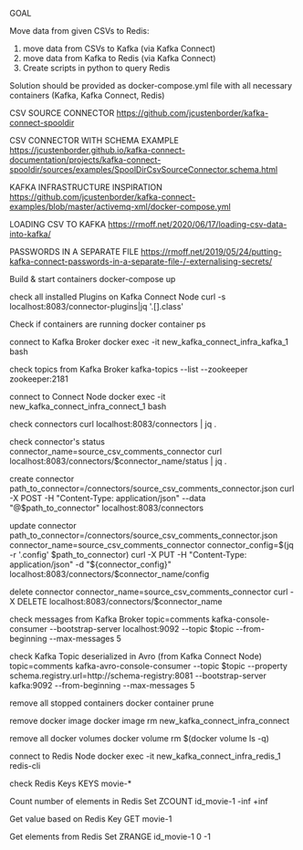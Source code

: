 GOAL

Move data from given CSVs to Redis:
1. move data from CSVs to Kafka (via Kafka Connect)
2. move data from Kafka to Redis (via Kafka Connect)
3. Create scripts in python to query Redis

Solution should be provided as docker-compose.yml file with all necessary containers (Kafka, Kafka Connect, Redis)


CSV SOURCE CONNECTOR
https://github.com/jcustenborder/kafka-connect-spooldir

CSV CONNECTOR WITH SCHEMA EXAMPLE
https://jcustenborder.github.io/kafka-connect-documentation/projects/kafka-connect-spooldir/sources/examples/SpoolDirCsvSourceConnector.schema.html

KAFKA INFRASTRUCTURE INSPIRATION
https://github.com/jcustenborder/kafka-connect-examples/blob/master/activemq-xml/docker-compose.yml

LOADING CSV TO KAFKA
https://rmoff.net/2020/06/17/loading-csv-data-into-kafka/

PASSWORDS IN A SEPARATE FILE
https://rmoff.net/2019/05/24/putting-kafka-connect-passwords-in-a-separate-file-/-externalising-secrets/

Build & start containers
docker-compose up

check all installed Plugins on Kafka Connect Node
curl -s localhost:8083/connector-plugins|jq '.[].class'

Check if containers are running
docker container ps

connect to Kafka Broker
docker exec -it new_kafka_connect_infra_kafka_1 bash

check topics from Kafka Broker
kafka-topics --list --zookeeper zookeeper:2181

connect to Connect Node
docker exec -it new_kafka_connect_infra_connect_1 bash

check connectors
curl localhost:8083/connectors | jq .

check connector's status
connector_name=source_csv_comments_connector
curl localhost:8083/connectors/$connector_name/status | jq .

create connector
path_to_connector=/connectors/source_csv_comments_connector.json
curl -X POST -H "Content-Type: application/json" --data "@$path_to_connector" localhost:8083/connectors

update connector
path_to_connector=/connectors/source_csv_comments_connector.json
connector_name=source_csv_comments_connector
connector_config=$(jq -r '.config' $path_to_connector)
curl -X PUT -H "Content-Type: application/json" -d "${connector_config}" localhost:8083/connectors/$connector_name/config

delete connector
connector_name=source_csv_comments_connector
curl -X DELETE localhost:8083/connectors/$connector_name

check messages from Kafka Broker
topic=comments
kafka-console-consumer --bootstrap-server localhost:9092 --topic $topic --from-beginning --max-messages 5

check Kafka Topic deserialized in Avro (from Kafka Connect Node)
topic=comments
kafka-avro-console-consumer --topic $topic --property schema.registry.url=http://schema-registry:8081 --bootstrap-server kafka:9092 --from-beginning --max-messages 5

remove all stopped containers
docker container prune

remove docker image
docker image rm new_kafka_connect_infra_connect

remove all docker volumes
docker volume rm $(docker volume ls -q)

connect to Redis Node
docker exec -it new_kafka_connect_infra_redis_1 redis-cli

check Redis Keys
KEYS movie-*

Count number of elements in Redis Set
ZCOUNT id_movie-1 -inf +inf

Get value based on Redis Key
GET movie-1

Get elements from Redis Set
ZRANGE id_movie-1 0 -1


